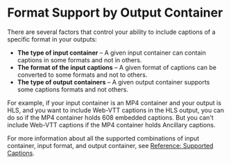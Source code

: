 # Format Support by Output Container<a name="supported-format-outputs"></a>

There are several factors that control your ability to include captions of a specific format in your outputs:
+ **The type of input container** – A given input container can contain captions in some formats and not in others\.
+ **The format of the input captions** – A given format of captions can be converted to some formats and not to others\.
+ **The type of output containers** – A given output container supports some captions formats and not others\. 

For example, if your input container is an MP4 container and your output is HLS, and you want to include Web\-VTT captions in the HLS output, you can do so if the MP4 container holds 608 embedded captions\. But you can't include Web\-VTT captions if the MP4 container holds Ancillary captions\. 

For more information about all the supported combinations of input container, input format, and output container, see [Reference: Supported Captions](supported-captions.md)\.